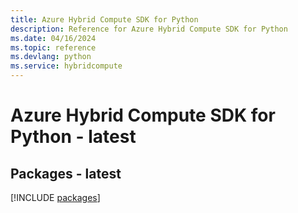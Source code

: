 ```yaml
---
title: Azure Hybrid Compute SDK for Python
description: Reference for Azure Hybrid Compute SDK for Python
ms.date: 04/16/2024
ms.topic: reference
ms.devlang: python
ms.service: hybridcompute
---
```

# Azure Hybrid Compute SDK for Python - latest
## Packages - latest
[!INCLUDE [packages](hybrid-compute-index.md)]